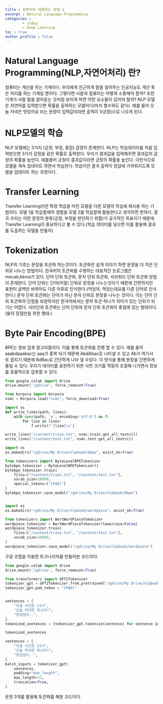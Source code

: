 ```yaml
---
title : 컴퓨터와 대화하는 방법-1
excerpt : Natural Language Programming
categories :
        - stduy
        - Deep Learning
toc : true
author_profile : false
---
```


# Natural Language Programming(NLP,자연어처리) 란?
컴퓨터는 계산을 하는 기계이다. 우리에게 친근하게 말을 걸어주는 인공지능도 계산 혹은 처리를 하는 기계일 뿐이다. 그렇다면 사람과 컴퓨터는
어떻게 소통해야 할까? 또한 기계가 사람 말을 알아듣는 것처럼 보이게 하면 어떤 요소들이 있어야 할까? 
NLP 모델은 자연어를 입력받으면 확률을 출력하는 모델이다(마치 함수와도 같다). 예를 들어 오늘 저녁은 맛있어요 라는 문장이 입력값이라면 출력이 1(긍정)으로 나오게 된다.

# NLP모델의 학습 
NLP 모델에는 3가지 (긍정, 부정, 중립) 감정이 존재한다. NLP는 학습데이터를 처음 입력받으면 3가지 감정을 같은 확률로 출력한다. 우리가 결과값을 입력해주면 결과값의 감정의 확률을 높인다. 예를들어 긍정이 결과값이라면 긍정의 확률을 높인다.
이런식으로 모델을 계속 업데이트 하면서 학습한다. 학습이란 결국 출력이 정답에 가까워지도록 모델을 업데이트 하는 과정이다.

# Transfer Learning
Transfer Learning이란 특정 학습을 마친 모델을 다른 모델의 학습에 재사용 하는 기법이다. 모델 1을 학습할때의 경험을 모델 2를 학습할때 활용한다고 생각하면 편하다.
결국 우리는 어떤 문장의 분류(긍정, 부정을 판단하기 위함)가 궁극적인 목표이기 때문에 Transfer Learning이 중요하다고 볼 수 있다.(학습 데이터를 넣으면 이를 활용해 결과를 도출하는 모델을 만들자)

# Tokenization
NLP의 기초는 문장을 토큰화 하는것이다. 토큰화란 쉽게 이야기 하면 문장을 더 작은 단위로 나누는 방법이다.
한국어의 토큰화를 수행하는 대표적인 프로그램은 mecab,kkma가 있다. 단어 단위 토큰화, 문자 단위 토큰화, 서브워드 단위 토큰화 방법이 존재한다.
단어 단위는 단어(어절) 단위로 문장을 나누는것이기 때문에 간편하지만 표현이 살짝만 바뀌어도 다른 어휘로 인식한다.(먹었어, 먹었는데요를 다른 단어로 인식한다.)
문자 단위 토큰화는 단어가 아닌 문자 단위로 문장을 나누는 것이다. 이는 단어 단위 토큰화의 단점을 보완하지만 한국어에서는 문자 토큰 하나가 의미가 있는 단위가 되기는 어렵다.
서브단위 토큰화는 단어 단위와 문자 단위 토큰화의 중점에 있는 형태이다.(둘의 장점만을 취한 형태.)

# Byte Pair Encoding(BPE)
BPE는 정보 압축 알고리즘이다. 이를 통해 토큰화를 진행 할 수 있다. 예를 들어 aaabdaaabac는 aaa가 중복 되기 때문에 AbdAbac로 나타낼 수 있고 Ab가 여기서 또 겹치기 때문에 BdBac로 간단하게 나타 낼 수있다.
이 방식을 통해 문장을 간편하게 줄일 수 있다. 우리가 데이터를 표현하기 위한 사전 크기를 적절히 조절해 나가면서 정보를 효율적으로 압축할 수 있다.

```python
from google.colab import drive
drive.mount('/gdrive', force_remount=True)

from Korpora import Korpora
nsmc = Korpora.load("nsmc", force_download=True)

import os
def write_lines(path, lines):
    with open(path, 'w', encoding='utf-8') as f:
        for line in lines:
            f.write(f'{line}\n')

write_lines("/content/train.txt", nsmc.train.get_all_texts())
write_lines("/content/test.txt", nsmc.test.get_all_texts())

import os
os.makedirs("/gdrive/My Drive/nlpbook/bbpe", exist_ok=True)

from tokenizers import ByteLevelBPETokenizer
bytebpe_tokenizer = ByteLevelBPETokenizer()
bytebpe_tokenizer.train(
    files=["/content/train.txt", "/content/test.txt"],
    vocab_size=10000,
    special_tokens=["[PAD]"]
)
bytebpe_tokenizer.save_model("/gdrive/My Drive/nlpbook/bbpe")


import os
os.makedirs("/gdrive/My Drive/nlpbook/wordpiece", exist_ok=True)

from tokenizers import BertWordPieceTokenizer
wordpiece_tokenizer = BertWordPieceTokenizer(lowercase=False)
wordpiece_tokenizer.train(
    files=["/content/train.txt", "/content/test.txt"],
    vocab_size=10000,
)
wordpiece_tokenizer.save_model("/gdrive/My Drive/nlpbook/wordpiece")
```
구글 코랩을 이용한 토크나이저를 만들어본 코드이다.
```python
from google.colab import drive
drive.mount('/gdrive', force_remount=True)

from transformers import GPT2Tokenizer
tokenizer_gpt = GPT2Tokenizer.from_pretrained("/gdrive/My Drive/nlpbook/bbpe")
tokenizer_gpt.pad_token = "[PAD]"


sentences = [
    "지금 시간은 11시",
    "오늘 저녁은 파스타!",
    "맛있었다..",
]
tokenized_sentences = [tokenizer_gpt.tokenize(sentence) for sentence in sentences]

tokenized_sentences

sentences = [
    "지금 시간은 11시",
    "오늘 저녁은 파스타!",
    "맛있었다..",
]
batch_inputs = tokenizer_gpt(
    sentences,
    padding="max_length",
    max_length=12,
    truncation=True,
)
```
문장 3개를 활용해 토큰화를 해본 코드이다.


